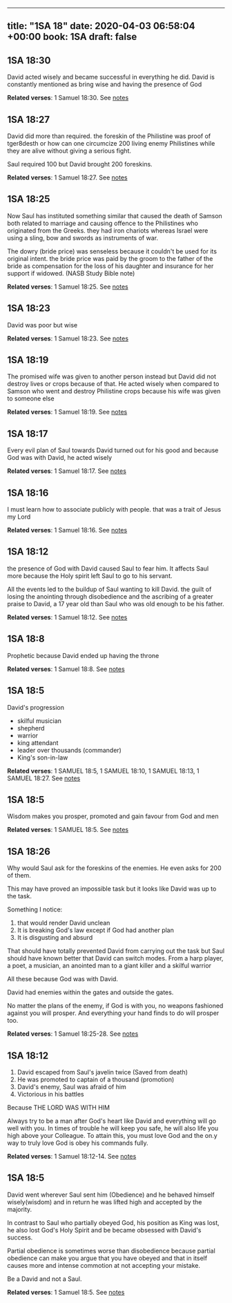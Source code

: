 
---
title: "1SA 18"
date: 2020-04-03 06:58:04 +00:00
book: 1SA
draft: false
---

## 1SA 18:30

David acted wisely and became successful in everything he did. David is constantly mentioned as bring wise and having the presence of God

**Related verses**: 1 Samuel 18:30. See [notes](https://my.bible.com/notes/3399408606520271220)


## 1SA 18:27

David did more than required. the foreskin of the Philistine was proof of tger8desth or how can one circumcize 200 living enemy Philistines while they are alive without giving a serious fight.

Saul required 100 but David brought 200 foreskins.

**Related verses**: 1 Samuel 18:27. See [notes](https://my.bible.com/notes/3399407872206692715)


## 1SA 18:25

Now Saul has instituted something similar that caused the death of Samson both related to marriage and causing offence to the Philistines who originated from the Greeks. they had iron chariots whereas Israel were using a sling, bow and swords as instruments of war.

The dowry (bride price) was senseless because it couldn't be used for its original intent. the bride price was paid by the groom to the father of the bride as compensation for the loss of his daughter and insurance for her support if widowed. (NASB Study Bible note)

**Related verses**: 1 Samuel 18:25. See [notes](https://my.bible.com/notes/3399406671478120802)


## 1SA 18:23

David was poor but wise

**Related verses**: 1 Samuel 18:23. See [notes](https://my.bible.com/notes/3399403350805700929)


## 1SA 18:19

The promised wife was given to another person instead but David did not destroy lives or crops because of that. He acted wisely when compared to Samson who went and destroy Philistine crops because his wife was given to someone else

**Related verses**: 1 Samuel 18:19. See [notes](https://my.bible.com/notes/3399390496086024428)


## 1SA 18:17

Every evil plan of Saul towards David turned out for his good and because God was with David, he acted wisely

**Related verses**: 1 Samuel 18:17. See [notes](https://my.bible.com/notes/3399389661268533470)


## 1SA 18:16

I must learn how to associate publicly with people. that was a trait of Jesus my Lord

**Related verses**: 1 Samuel 18:16. See [notes](https://my.bible.com/notes/3399388402792784084)


## 1SA 18:12

the presence of God with David caused Saul to fear him. It affects Saul more because the Holy spirit left Saul to go to his servant.

All the events led to the buildup of Saul wanting to kill David. the guilt of losing the anointing through disobedience and the ascribing of a greater praise to David, a 17 year old than Saul who was old enough to be his father.

**Related verses**: 1 Samuel 18:12. See [notes](https://my.bible.com/notes/3399379967367962731)


## 1SA 18:8

Prophetic because David ended up having the throne

**Related verses**: 1 Samuel 18:8. See [notes](https://my.bible.com/notes/3399377765358362703)


## 1SA 18:5

David's progression
- skilful musician 
- shepherd
- warrior
- king attendant
- leader over thousands (commander)
- King's son-in-law

**Related verses**: 1 SAMUEL 18:5, 1 SAMUEL 18:10, 1 SAMUEL 18:13, 1 SAMUEL 18:27. See [notes](https://my.bible.com/notes/2632593828146307922)


## 1SA 18:5

Wisdom makes you prosper, promoted and gain favour from God and men

**Related verses**: 1 SAMUEL 18:5. See [notes](https://my.bible.com/notes/2631854209721164026)


## 1SA 18:26

Why would Saul ask for the foreskins of the enemies.  He even asks for 200 of them. 

This may have proved an impossible task but it looks like David was up to the task. 

Something I notice:
1. that would render David unclean
2. It is breaking God's law except if God had another plan
3. It is disgusting and absurd

That should have totally prevented David from carrying out the task but Saul should have known better that David can switch modes. From a harp player, a poet, a musician, an anointed man to a giant killer and a skilful warrior

All these because God was with David.

David had enemies within the gates and outside the gates.

No matter the plans of the enemy, if God is with you, no weapons fashioned against you will prosper. And everything your hand finds to do will prosper too.

**Related verses**: 1 Samuel 18:25-28. See [notes](https://my.bible.com/notes/2276155706133176956)


## 1SA 18:12

1. David escaped from Saul's javelin twice (Saved from death)
2. He was promoted  to captain of a thousand (promotion)
3. David's enemy, Saul was afraid of him
4. Victorious in his battles

Because THE LORD WAS WITH HIM

Always try to be a man after God's heart like David and everything will go well with you. In times of trouble he will keep you safe, he will also life you high above your Colleague. To attain this, you must love God and the on.y way to truly love God is obey his commands fully.

**Related verses**: 1 Samuel 18:12-14. See [notes](https://my.bible.com/notes/2274599251718431423)


## 1SA 18:5

David went wherever Saul sent him (Obedience) and he behaved himself wisely(wisdom) and in return he was lifted high and accepted by the majority.

In contrast to Saul who partially obeyed God, his position as King was lost, he also lost God's Holy Spirit and be became obsessed with David's success.


Partial obedience is sometimes worse than disobedience because partial obedience can make you argue that you have obeyed and that in itself causes more and intense commotion at not accepting your mistake.

Be a David and not a Saul.

**Related verses**: 1 Samuel 18:5. See [notes](https://my.bible.com/notes/2274591806073856680)

